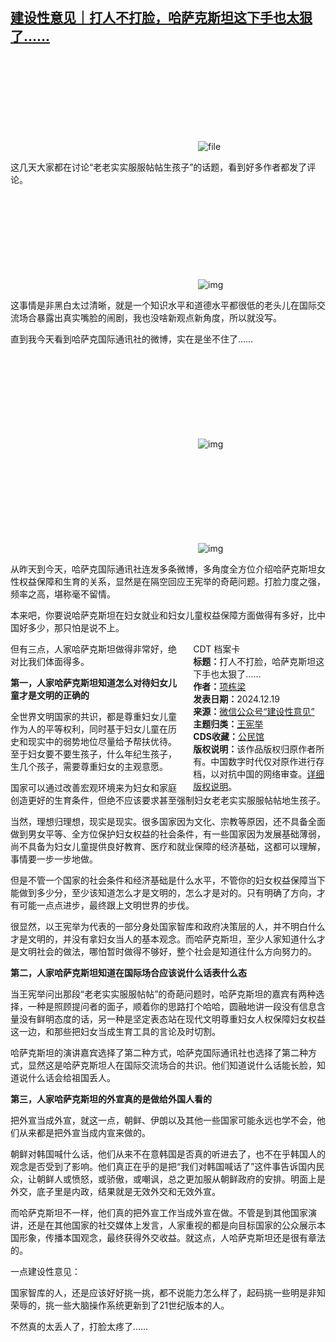 <!--1734607880000-->
[建设性意见｜打人不打脸，哈萨克斯坦这下手也太狠了……](https://chinadigitaltimes.net/chinese/714175.html)
------

<p><img decoding="async" src="data:image/svg+xml,%3Csvg%20xmlns='http://www.w3.org/2000/svg'%20viewBox='0%200%200%200'%3E%3C/svg%3E" alt="file" data-lazy-src="https://chinadigitaltimes.net/chinese/files/2024/12/image-1734607762267.png"><noscript><img decoding="async" src="https://chinadigitaltimes.net/chinese/files/2024/12/image-1734607762267.png" alt="file"></noscript></p><p>这几天大家都在讨论“老老实实服服帖帖生孩子”的话题，看到好多作者都发了评论。</p><p><img decoding="async" src="data:image/svg+xml,%3Csvg%20xmlns='http://www.w3.org/2000/svg'%20viewBox='0%200%200%200'%3E%3C/svg%3E" alt="img" data-lazy-src="https://chinadigitaltimes.net/chinese/files/2024/12/post-714175-67640409407cb."><noscript><img decoding="async" src="https://chinadigitaltimes.net/chinese/files/2024/12/post-714175-67640409407cb." alt="img"></noscript>  </p><p>这事情是非黑白太过清晰，就是一个知识水平和道德水平都很低的老头儿在国际交流场合暴露出真实嘴脸的闹剧，我也没啥新观点新角度，所以就没写。</p><p>直到我今天看到哈萨克国际通讯社的微博，实在是坐不住了……</p><p><img decoding="async" src="data:image/svg+xml,%3Csvg%20xmlns='http://www.w3.org/2000/svg'%20viewBox='0%200%200%200'%3E%3C/svg%3E" alt="img" data-lazy-src="https://chinadigitaltimes.net/chinese/files/2024/12/post-714175-676404095cb8c."><noscript><img decoding="async" src="https://chinadigitaltimes.net/chinese/files/2024/12/post-714175-676404095cb8c." alt="img"></noscript></p><p><img decoding="async" src="data:image/svg+xml,%3Csvg%20xmlns='http://www.w3.org/2000/svg'%20viewBox='0%200%200%200'%3E%3C/svg%3E" alt="img" data-lazy-src="https://chinadigitaltimes.net/chinese/files/2024/12/post-714175-676404097e15c."><noscript><img decoding="async" src="https://chinadigitaltimes.net/chinese/files/2024/12/post-714175-676404097e15c." alt="img"></noscript></p><p>从昨天到今天，哈萨克国际通讯社连发多条微博，多角度全方位介绍哈萨克斯坦女性权益保障和生育的关系，显然是在隔空回应王宪举的奇葩问题。打脸力度之强，频率之高，堪称毫不留情。</p><p>本来吧，你要说哈萨克斯坦在妇女就业和妇女儿童权益保障方面做得有多好，比中国好多少，那只怕是说不上。</p><div style="width:42%;float:right;padding-left:20px;"><div class="su-spoiler su-spoiler-style-fancy su-spoiler-icon-chevron-circle" data-scroll-offset="0" data-anchor-in-url="no"><div class="su-spoiler-title" tabindex="0" role="button"><span class="su-spoiler-icon"></span>CDT 档案卡</div><div class="su-spoiler-content su-u-clearfix su-u-trim"><strong>标题：</strong>打人不打脸，哈萨克斯坦这下手也太狠了……<br><strong>作者：</strong><a href="https://chinadigitaltimes.net/space/建设性意见" target="_blank">项栋梁</a><br><strong>发表日期：</strong>2024.12.19<br><strong>来源：</strong><a href="https://web.archive.org/web/*/https://mp.weixin.qq.com/s/E64VorkiWksE0mijDJ9-pw" target="_blank">微信公众号“建设性意见”</a><br><strong>主题归类：</strong><a href="https://chinadigitaltimes.net/space/王宪举" target="_blank">王宪举</a><br><strong>CDS收藏：</strong><a href="https://chinadigitaltimes.net/space/%E5%85%AC%E6%B0%91%E9%A6%86" target="_blank" rel="noopener">公民馆</a><br><strong>版权说明：</strong>该作品版权归原作者所有。中国数字时代仅对原作进行存档，以对抗中国的网络审查。<a href="https://chinadigitaltimes.net/chinese/copyright">详细版权说明</a>。</div></div></div><p>但有三点，人家哈萨克斯坦做得非常好，绝对比我们体面得多。</p><p><strong>第一，人家哈萨克斯坦知道怎么对待妇女儿童才是文明的正确的</strong></p><p>全世界文明国家的共识，都是尊重妇女儿童作为人的平等权利，同时基于妇女儿童在历史和现实中的弱势地位尽量给予帮扶优待。至于妇女要不要生孩子，什么年纪生孩子，生几个孩子，需要尊重妇女的主观意愿。</p><p>国家可以通过改善宏观环境来为妇女和家庭创造更好的生育条件，但绝不应该要求甚至强制妇女老老实实服服帖帖地生孩子。</p><p>当然，理想归理想，现实是现实。很多国家因为文化、宗教等原因，还不具备全面做到男女平等、全方位保护妇女权益的社会条件，有一些国家因为发展基础薄弱，尚不具备为妇女儿童提供良好教育、医疗和就业保障的经济基础，这都可以理解，事情要一步一步地做。</p><p>但是不管一个国家的社会条件和经济基础是什么水平，不管你的妇女权益保障当下能做到多少分，至少该知道怎么才是文明的，怎么才是对的。只有明确了方向，才有可能一点点进步，最终跟上文明世界的步伐。</p><p>很显然，以王宪举为代表的一部分身处国家智库和政府决策层的人，并不明白什么才是文明的，并没有拿妇女当人的基本观念。而哈萨克斯坦，至少人家知道什么才是文明社会的做法，哪怕暂时做得不够好，整个社会是知道往什么方向努力的。</p><p><strong>第二，人家哈萨克斯坦知道在国际场合应该说什么话表什么态</strong></p><p>当王宪举问出那段“老老实实服服帖帖”的奇葩问题时，哈萨克斯坦的嘉宾有两种选择，一种是照顾提问者的面子，顺着你的思路打个哈哈，圆融地讲一段没有信息含量没有鲜明态度的话，另一种是坚定表态站在现代文明尊重妇女人权保障妇女权益这一边，和那些把妇女当成生育工具的言论及时切割。</p><p>哈萨克斯坦的演讲嘉宾选择了第二种方式，哈萨克国际通讯社也选择了第二种方式，显然这是哈萨克斯坦人在国际交流场合的共识。他们知道说什么话能长脸，知道说什么话会给祖国丢人。</p><p><strong>第三，人家哈萨克斯坦的外宣真的是做给外国人看的</strong></p><p>把外宣当成外宣，就这一点，朝鲜、伊朗以及其他一些国家可能永远也学不会，他们从来都是把外宣当成内宣来做的。</p><p>朝鲜对韩国喊什么话，他们从来不在意韩国是否真的听进去了，也不在乎韩国人的观念是否受到了影响。他们真正在乎的是把“我们对韩国喊话了”这件事告诉国内民众，让朝鲜人或愤怒，或骄傲，或嘲讽，总之更加服从朝鲜政府的安排。明面上是外交，底子里是内政，结果就是无效外交和无效外宣。</p><p>而哈萨克斯坦不一样，他们真的把外宣工作当成外宣在做。不管是到其他国家演讲，还是在其他国家的社交媒体上发言，人家重视的都是向目标国家的公众展示本国形象，传播本国观念，最终获得外交收益。就这点，人哈萨克斯坦还是很有章法的。</p><p>一点建设性意见：</p><p>国家智库的人，还是应该好好挑一挑，都不说能力怎么样了，起码挑一些明是非知荣辱的，挑一些大脑操作系统更新到了21世纪版本的人。</p><p>不然真的太丢人了，打脸太疼了……</p><div class="addtoany_share_save_container addtoany_content addtoany_content_bottom"><div class="a2a_kit a2a_kit_size_32 addtoany_list" data-a2a-url="https://chinadigitaltimes.net/chinese/714175.html" data-a2a-title="建设性意见｜打人不打脸，哈萨克斯坦这下手也太狠了……"><a class="a2a_button_facebook" href="https://www.addtoany.com/add_to/facebook?linkurl=https%3A%2F%2Fchinadigitaltimes.net%2Fchinese%2F714175.html&amp;linkname=%E5%BB%BA%E8%AE%BE%E6%80%A7%E6%84%8F%E8%A7%81%EF%BD%9C%E6%89%93%E4%BA%BA%E4%B8%8D%E6%89%93%E8%84%B8%EF%BC%8C%E5%93%88%E8%90%A8%E5%85%8B%E6%96%AF%E5%9D%A6%E8%BF%99%E4%B8%8B%E6%89%8B%E4%B9%9F%E5%A4%AA%E7%8B%A0%E4%BA%86%E2%80%A6%E2%80%A6" title="Facebook" rel="nofollow noopener" target="_blank"></a><a class="a2a_button_twitter" href="https://www.addtoany.com/add_to/twitter?linkurl=https%3A%2F%2Fchinadigitaltimes.net%2Fchinese%2F714175.html&amp;linkname=%E5%BB%BA%E8%AE%BE%E6%80%A7%E6%84%8F%E8%A7%81%EF%BD%9C%E6%89%93%E4%BA%BA%E4%B8%8D%E6%89%93%E8%84%B8%EF%BC%8C%E5%93%88%E8%90%A8%E5%85%8B%E6%96%AF%E5%9D%A6%E8%BF%99%E4%B8%8B%E6%89%8B%E4%B9%9F%E5%A4%AA%E7%8B%A0%E4%BA%86%E2%80%A6%E2%80%A6" title="Twitter" rel="nofollow noopener" target="_blank"></a><a class="a2a_button_telegram" href="https://www.addtoany.com/add_to/telegram?linkurl=https%3A%2F%2Fchinadigitaltimes.net%2Fchinese%2F714175.html&amp;linkname=%E5%BB%BA%E8%AE%BE%E6%80%A7%E6%84%8F%E8%A7%81%EF%BD%9C%E6%89%93%E4%BA%BA%E4%B8%8D%E6%89%93%E8%84%B8%EF%BC%8C%E5%93%88%E8%90%A8%E5%85%8B%E6%96%AF%E5%9D%A6%E8%BF%99%E4%B8%8B%E6%89%8B%E4%B9%9F%E5%A4%AA%E7%8B%A0%E4%BA%86%E2%80%A6%E2%80%A6" title="Telegram" rel="nofollow noopener" target="_blank"></a><a class="a2a_button_reddit" href="https://www.addtoany.com/add_to/reddit?linkurl=https%3A%2F%2Fchinadigitaltimes.net%2Fchinese%2F714175.html&amp;linkname=%E5%BB%BA%E8%AE%BE%E6%80%A7%E6%84%8F%E8%A7%81%EF%BD%9C%E6%89%93%E4%BA%BA%E4%B8%8D%E6%89%93%E8%84%B8%EF%BC%8C%E5%93%88%E8%90%A8%E5%85%8B%E6%96%AF%E5%9D%A6%E8%BF%99%E4%B8%8B%E6%89%8B%E4%B9%9F%E5%A4%AA%E7%8B%A0%E4%BA%86%E2%80%A6%E2%80%A6" title="Reddit" rel="nofollow noopener" target="_blank"></a><a class="a2a_button_whatsapp" href="https://www.addtoany.com/add_to/whatsapp?linkurl=https%3A%2F%2Fchinadigitaltimes.net%2Fchinese%2F714175.html&amp;linkname=%E5%BB%BA%E8%AE%BE%E6%80%A7%E6%84%8F%E8%A7%81%EF%BD%9C%E6%89%93%E4%BA%BA%E4%B8%8D%E6%89%93%E8%84%B8%EF%BC%8C%E5%93%88%E8%90%A8%E5%85%8B%E6%96%AF%E5%9D%A6%E8%BF%99%E4%B8%8B%E6%89%8B%E4%B9%9F%E5%A4%AA%E7%8B%A0%E4%BA%86%E2%80%A6%E2%80%A6" title="WhatsApp" rel="nofollow noopener" target="_blank"></a><a class="a2a_button_email" href="https://www.addtoany.com/add_to/email?linkurl=https%3A%2F%2Fchinadigitaltimes.net%2Fchinese%2F714175.html&amp;linkname=%E5%BB%BA%E8%AE%BE%E6%80%A7%E6%84%8F%E8%A7%81%EF%BD%9C%E6%89%93%E4%BA%BA%E4%B8%8D%E6%89%93%E8%84%B8%EF%BC%8C%E5%93%88%E8%90%A8%E5%85%8B%E6%96%AF%E5%9D%A6%E8%BF%99%E4%B8%8B%E6%89%8B%E4%B9%9F%E5%A4%AA%E7%8B%A0%E4%BA%86%E2%80%A6%E2%80%A6" title="Email" rel="nofollow noopener" target="_blank"></a><a class="a2a_button_copy_link" href="https://www.addtoany.com/add_to/copy_link?linkurl=https%3A%2F%2Fchinadigitaltimes.net%2Fchinese%2F714175.html&amp;linkname=%E5%BB%BA%E8%AE%BE%E6%80%A7%E6%84%8F%E8%A7%81%EF%BD%9C%E6%89%93%E4%BA%BA%E4%B8%8D%E6%89%93%E8%84%B8%EF%BC%8C%E5%93%88%E8%90%A8%E5%85%8B%E6%96%AF%E5%9D%A6%E8%BF%99%E4%B8%8B%E6%89%8B%E4%B9%9F%E5%A4%AA%E7%8B%A0%E4%BA%86%E2%80%A6%E2%80%A6" title="Copy Link" rel="nofollow noopener" target="_blank"></a><a class="a2a_dd addtoany_share_save addtoany_share" href="https://www.addtoany.com/share"></a></div></div>
